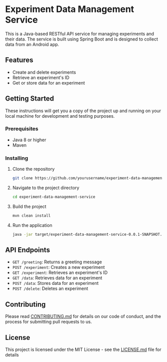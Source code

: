# Experiment Data Management Service

This is a Java-based RESTful API service for managing experiments and their data. The service is built using Spring Boot and is designed to collect data from an Android app.

## Features

- Create and delete experiments
- Retrieve an experiment's ID
- Get or store data for an experiment

## Getting Started

These instructions will get you a copy of the project up and running on your local machine for development and testing purposes.

### Prerequisites

- Java 8 or higher
- Maven

### Installing

1. Clone the repository
    ```bash
    git clone https://github.com/yourusername/experiment-data-management-service.git
    ```
2. Navigate to the project directory
    ```bash
    cd experiment-data-management-service
    ```
3. Build the project
    ```bash
    mvn clean install
    ```
4. Run the application
    ```bash
    java -jar target/experiment-data-management-service-0.0.1-SNAPSHOT.jar
    ```

## API Endpoints

- `GET /greeting`: Returns a greeting message
- `POST /experiment`: Creates a new experiment
- `GET /experiment`: Retrieves an experiment's ID
- `GET /data`: Retrieves data for an experiment
- `POST /data`: Stores data for an experiment
- `POST /delete`: Deletes an experiment

## Contributing

Please read [CONTRIBUTING.md](https://github.com/yourusername/experiment-data-management-service/blob/main/CONTRIBUTING.md) for details on our code of conduct, and the process for submitting pull requests to us.

## License

This project is licensed under the MIT License - see the [LICENSE.md](https://github.com/yourusername/experiment-data-management-service/blob/main/LICENSE.md) file for details
